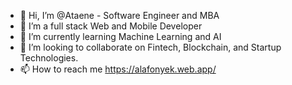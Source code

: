 - 👋 Hi, I’m @Ataene - Software Engineer and MBA
- 👀 I’m a full stack Web and Mobile Developer
- 🌱 I’m currently learning Machine Learning and AI
- 💞️ I’m looking to collaborate on Fintech, Blockchain, and Startup Technologies.
- 📫 How to reach me https://alafonyek.web.app/

<!---
Ataene/Ataene is a ✨ special ✨ repository because its `README.md` (this file) appears on your GitHub profile.
You can click the Preview link to take a look at your changes.
--->
